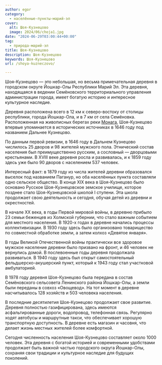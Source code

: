 ```yaml
---
author: egor
category:
  - населённые-пункты-марий-эл
cover:
  alt: Шоя-Кузнецово
  image: 2024/06/choja1.jpg
date: "2024-06-29T03:00:44+00:00"
tag:
  - природа-марий-эл
title: Шоя-Кузнецово
description: Шоя-Кузнецово
keywords: Шоя-Кузнецово
url: /shoya-kuzneczovo/

---
```

Шоя-Кузнецово — это небольшая, но весьма примечательная деревня в городском округе Йошкар-Олы Республики Марий Эл. Эта деревня, находящаяся в ведении Семёновского территориального управления администрации города, имеет богатую историю и интересное культурное наследие.

Деревня расположена всего в 12 км к северо-востоку от столицы республики, города Йошкар-Ола, и в 7 км от села Семёновка. Расположенная на живописных берегах реки [Монага](/monaga/), Шоя-Кузнецово впервые упоминается в исторических источниках в 1646 году под названием Дальнее Кузнецово.

По данным первой ревизии, в 1646 году в Дальнем Кузнецово числилось 25 дворов и 98 жителей мужского пола. Этнический состав населения был преимущественно русским, а сословный — дворцовыми крестьянами. В XVIII веке деревня росла и развивалась, и к 1859 году здесь уже было 90 дворов с населением 537 человек.

Интересный факт: в 1879 году из числа жителей деревни образовался выселок под названием Паганур, но оба населённых пункта составляли одно сельское общество. В конце XIX века в Шоя-Кузнецово было основано Русское Шоя-Кузнецовское земское училище, которое позднее стало Шоя-Кузнецовской школой I ступени. Эта школа продолжает свою деятельность и сегодня, обучая детей из деревни и окрестностей.

В начале XX века, в годы Первой мировой войны, в деревню прибыло 23 семьи беженцев из Холмской губернии, что стало важным событием для местного населения. В 1920-х годах в деревне начались процессы коллективизации. В 1930 году здесь было организовано товарищество по совместной обработке земли, а затем колхоз «Девятое января».

В годы Великой Отечественной войны практически все здоровое мужское население деревни было призвано на фронт, и 46 человек не вернулись домой. В послевоенные годы деревня продолжала развиваться. В 1940 году здесь был открыт самостоятельный фельдшерско-акушерский пункт, который к 1943 году стал участковой амбулаторией.

В 1978 году деревня Шоя-Кузнецово была передана в состав Семёновского сельсовета Ленинского района Йошкар-Олы, а земли были переданы в совхоз «Овощевод». На тот момент в деревне насчитывалось 128 хозяйств и 503 человека населения.

В последние десятилетия Шоя-Кузнецово продолжает свое развитие. Деревня полностью газифицирована, здесь имеются асфальтированные дороги, водопровод, телефонная связь. Регулярно ходят автобусы и маршрутные такси, что обеспечивает хорошую транспортную доступность. В деревне есть магазин и часовня, что делает жизнь местных жителей более комфортной.

Сегодня численность населения Шоя-Кузнецово составляет около 1000 человек. Эта деревня с богатой историей и современными удобствами продолжает быть важной частью городского округа Йошкар-Олы, сохраняя свои традиции и культурное наследие для будущих поколений.
